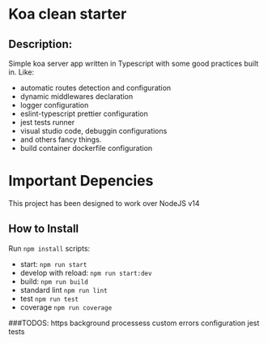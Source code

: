 # Koa clean starter

## Description:
Simple koa server app written in Typescript with some good practices built in. Like: 
 - automatic routes detection and configuration
 - dynamic middlewares declaration
 - logger configuration 
 - eslint-typescript prettier configuration
 - jest tests runner 
 - visual studio code, debuggin configurations
 - and others fancy things.
 - build container dockerfile configuration

# Important Depencies
This project has been designed to work over NodeJS v14

## How to Install
Run `npm install`
scripts:
- start: `npm run start`
- develop with reload: `npm run start:dev`
- build: `npm run build`
- standard lint `npm run lint`
- test `npm run test`
- coverage `npm run coverage`


###TODOS:
https
background processess
custom errors configuration
jest tests